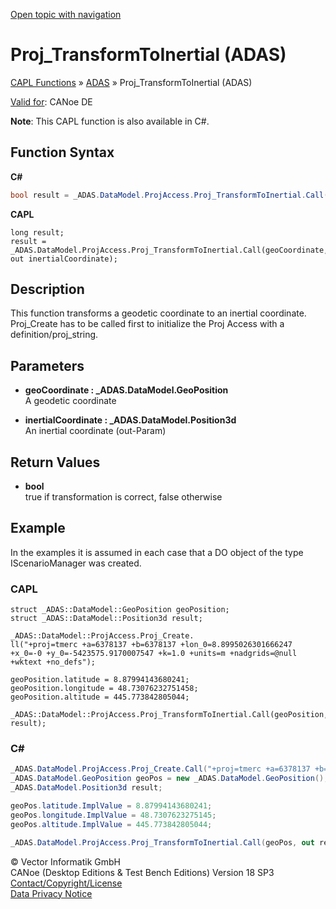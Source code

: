 [Open topic with navigation](../../../../../CANoeDEFamily.htm#Topics/CAPLFunctions/ADAS/Functions/CAPLfunctionProjTransformToInertial.md)

# Proj_TransformToInertial (ADAS)

[CAPL Functions](../../CAPLfunctions.md) » [ADAS](../CAPLfunctionsADASOverview.md) » Proj_TransformToInertial (ADAS)

[Valid for](../../../Shared/FeatureAvailability.md): CANoe DE

**Note**: This CAPL function is also available in C#.

## Function Syntax

**C#**

```csharp
bool result = _ADAS.DataModel.ProjAccess.Proj_TransformToInertial.Call(geoCoordinate, out inertialCoordinate);
```

**CAPL**

```capl
long result;
result = _ADAS.DataModel.ProjAccess.Proj_TransformToInertial.Call(geoCoordinate, out inertialCoordinate);
```

## Description

This function transforms a geodetic coordinate to an inertial coordinate. Proj_Create has to be called first to initialize the Proj Access with a definition/proj_string.

## Parameters

- **geoCoordinate : _ADAS.DataModel.GeoPosition**  
  A geodetic coordinate

- **inertialCoordinate : _ADAS.DataModel.Position3d**  
  An inertial coordinate (out-Param)

## Return Values

- **bool**  
  true if transformation is correct, false otherwise

## Example

In the examples it is assumed in each case that a DO object of the type IScenarioManager was created.

### CAPL

```capl
struct _ADAS::DataModel::GeoPosition geoPosition;
struct _ADAS::DataModel::Position3d result;

_ADAS::DataModel::ProjAccess.Proj_Create.
ll("+proj=tmerc +a=6378137 +b=6378137 +lon_0=8.8995026301666247 +x_0=-0 +y_0=-5423575.9170007547 +k=1.0 +units=m +nadgrids=@null +wktext +no_defs");

geoPosition.latitude = 8.87994143680241;
geoPosition.longitude = 48.73076232751458;
geoPosition.altitude = 445.773842805044;

_ADAS::DataModel::ProjAccess.Proj_TransformToInertial.Call(geoPosition, result);
```

### C#

```csharp
_ADAS.DataModel.ProjAccess.Proj_Create.Call("+proj=tmerc +a=6378137 +b=6378137 +lon_0=8.8995026301666247 +x_0=-0 +y_0=-5423575.9170007547 +k=1.0 +units=m +nadgrids=@null +wktext +no_defs");
_ADAS.DataModel.GeoPosition geoPos = new _ADAS.DataModel.GeoPosition();
_ADAS.DataModel.Position3d result;

geoPos.latitude.ImplValue = 8.87994143680241;
geoPos.longitude.ImplValue = 48.7307623275145;
geoPos.altitude.ImplValue = 445.773842805044;

_ADAS.DataModel.ProjAccess.Proj_TransformToInertial.Call(geoPos, out result);
```

© Vector Informatik GmbH  
CANoe (Desktop Editions & Test Bench Editions) Version 18 SP3  
[Contact/Copyright/License](../../../Shared/ContactCopyrightLicense.md)  
[Data Privacy Notice](https://www.vector.com/int/en/company/get-info/privacy-policy/)
